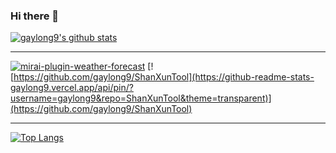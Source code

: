 ### Hi there 👋

[![gaylong9's github stats](https://github-readme-stats-gaylong9.vercel.app/api?username=gaylong9&count_private=true&show_icons=true&theme=transparent)](https://github.com/gaylong9)

---

[![mirai-plugin-weather-forecast](https://github-readme-stats-gaylong9.vercel.app/api/pin/?username=gaylong9&repo=mirai-plugin-weather-forecast&theme=transparent)](https://github.com/gaylong9/mirai-plugin-weather-forecast)
[![https://github.com/gaylong9/ShanXunTool](https://github-readme-stats-gaylong9.vercel.app/api/pin/?username=gaylong9&repo=ShanXunTool&theme=transparent)](https://github.com/gaylong9/ShanXunTool)

---

[![Top Langs](https://github-readme-stats-gaylong9.vercel.app/api/top-langs/?username=gaylong9&layout=compact&hide=HTML)](https://github.com/gaylong9)

<!--
**gaylong9/gaylong9** is a ✨ _special_ ✨ repository because its `README.md` (this file) appears on your GitHub profile.

Here are some ideas to get you started:

- 🔭 I’m currently working on ...
- 🌱 I’m currently learning ...
- 👯 I’m looking to collaborate on ...
- 🤔 I’m looking for help with ...
- 💬 Ask me about ...
- 📫 How to reach me: ...
- 😄 Pronouns: ...
- ⚡ Fun fact: ...
-->
